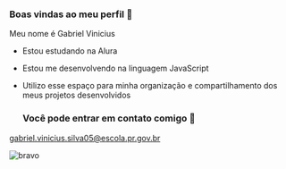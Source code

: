 ### Boas vindas ao meu perfil 💙

Meu nome é Gabriel Vinicius

- Estou estudando na Alura
- Estou me desenvolvendo na linguagem JavaScript
- Utilizo esse espaço para minha organização e compartilhamento dos meus projetos desenvolvidos

  ### Você pode entrar em contato comigo 📧

gabriel.vinicius.silva05@escola.pr.gov.br

![bravo](https://tenor.com/pt-BR/view/baby-little-girl-im-watching-you-eating-mad-gif-17732940)
